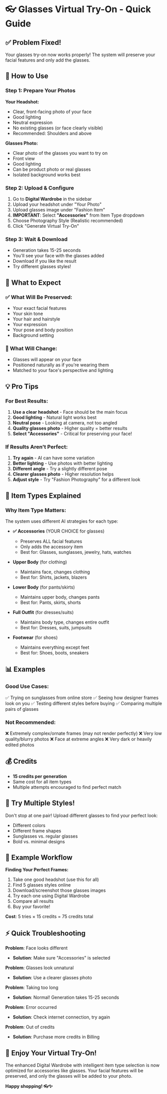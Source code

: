 # 👓 Glasses Virtual Try-On - Quick Guide

## ✅ Problem Fixed!

Your glasses try-on now works properly! The system will preserve your facial features and only add the glasses.

## 🚀 How to Use

### Step 1: Prepare Your Photos

**Your Headshot:**
- Clear, front-facing photo of your face
- Good lighting
- Neutral expression
- No existing glasses (or face clearly visible)
- Recommended: Shoulders and above

**Glasses Photo:**
- Clear photo of the glasses you want to try on
- Front view
- Good lighting
- Can be product photo or real glasses
- Isolated background works best

### Step 2: Upload & Configure

1. Go to **Digital Wardrobe** in the sidebar
2. Upload your headshot under "Your Photo"
3. Upload glasses image under "Fashion Item"
4. **IMPORTANT**: Select **"Accessories"** from Item Type dropdown
5. Choose Photography Style (Realistic recommended)
6. Click "Generate Virtual Try-On"

### Step 3: Wait & Download

- Generation takes 15-25 seconds
- You'll see your face with the glasses added
- Download if you like the result
- Try different glasses styles!

## 🎯 What to Expect

### ✅ What Will Be Preserved:
- Your exact facial features
- Your skin tone
- Your hair and hairstyle
- Your expression
- Your pose and body position
- Background setting

### 🔄 What Will Change:
- Glasses will appear on your face
- Positioned naturally as if you're wearing them
- Matched to your face's perspective and lighting

## 💡 Pro Tips

### For Best Results:

1. **Use a clear headshot** - Face should be the main focus
2. **Good lighting** - Natural light works best
3. **Neutral pose** - Looking at camera, not too angled
4. **Quality glasses photo** - Higher quality = better results
5. **Select "Accessories"** - Critical for preserving your face!

### If Results Aren't Perfect:

1. **Try again** - AI can have some variation
2. **Better lighting** - Use photos with better lighting
3. **Different angle** - Try a slightly different pose
4. **Clearer glasses photo** - Higher resolution helps
5. **Adjust style** - Try "Fashion Photography" for a different look

## 🎨 Item Types Explained

### Why Item Type Matters:

The system uses different AI strategies for each type:

- **✅ Accessories** (YOUR CHOICE for glasses)
  - Preserves ALL facial features
  - Only adds the accessory item
  - Best for: Glasses, sunglasses, jewelry, hats, watches

- **Upper Body** (for clothing)
  - Maintains face, changes clothing
  - Best for: Shirts, jackets, blazers

- **Lower Body** (for pants/skirts)
  - Maintains upper body, changes pants
  - Best for: Pants, skirts, shorts

- **Full Outfit** (for dresses/suits)
  - Maintains body type, changes entire outfit
  - Best for: Dresses, suits, jumpsuits

- **Footwear** (for shoes)
  - Maintains everything except feet
  - Best for: Shoes, boots, sneakers

## 📊 Examples

### Good Use Cases:
✅ Trying on sunglasses from online store
✅ Seeing how designer frames look on you
✅ Testing different styles before buying
✅ Comparing multiple pairs of glasses

### Not Recommended:
❌ Extremely complex/ornate frames (may not render perfectly)
❌ Very low quality/blurry photos
❌ Face at extreme angles
❌ Very dark or heavily edited photos

## 💰 Credits

- **15 credits per generation**
- Same cost for all item types
- Multiple attempts encouraged to find perfect match

## 🔄 Try Multiple Styles!

Don't stop at one pair! Upload different glasses to find your perfect look:
- Different colors
- Different frame shapes
- Sunglasses vs. regular glasses
- Bold vs. minimal designs

## 🎯 Example Workflow

**Finding Your Perfect Frames:**

1. Take one good headshot (use this for all)
2. Find 5 glasses styles online
3. Download/screenshot those glasses images
4. Try each one using Digital Wardrobe
5. Compare all results
6. Buy your favorite!

**Cost**: 5 tries × 15 credits = 75 credits total

## ⚡ Quick Troubleshooting

**Problem**: Face looks different
- **Solution**: Make sure "Accessories" is selected

**Problem**: Glasses look unnatural
- **Solution**: Use a clearer glasses photo

**Problem**: Taking too long
- **Solution**: Normal! Generation takes 15-25 seconds

**Problem**: Error occurred
- **Solution**: Check internet connection, try again

**Problem**: Out of credits
- **Solution**: Purchase more credits in Billing

## 🎉 Enjoy Your Virtual Try-On!

The enhanced Digital Wardrobe with intelligent item type selection is now optimized for accessories like glasses. Your facial features will be preserved, and only the glasses will be added to your photo.

**Happy shopping! 👓✨**




